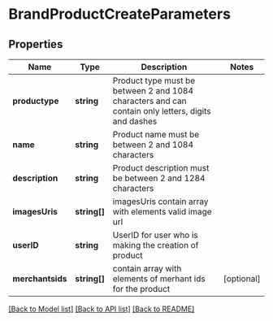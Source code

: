 # BrandProductCreateParameters

## Properties
Name | Type | Description | Notes
------------ | ------------- | ------------- | -------------
**productype** | **string** | Product type must be between 2 and 1084 characters and can contain only letters, digits and dashes | 
**name** | **string** | Product name must be between 2 and 1084 characters | 
**description** | **string** | Product description must be between 2 and 1284 characters | 
**imagesUris** | **string[]** | imagesUris contain array with elements valid image url | 
**userID** | **string** | UserID for user who is making the creation of product | 
**merchantsids** | **string[]** | contain array with elements of merhant ids for the product | [optional] 

[[Back to Model list]](../README.md#documentation-for-models) [[Back to API list]](../README.md#documentation-for-api-endpoints) [[Back to README]](../README.md)


